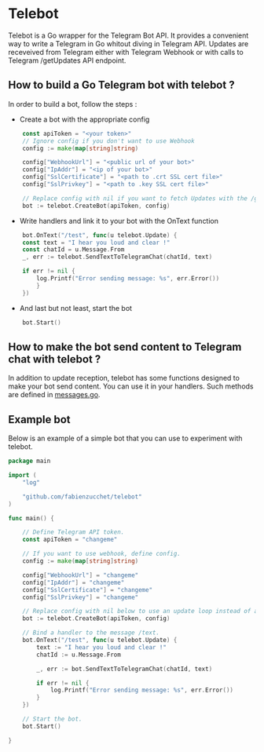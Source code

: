 # Telebot

Telebot is a Go wrapper for the Telegram Bot API. It provides a convenient way to write a Telegram in Go whitout diving in Telegram API.
Updates are receveived from Telegram either with Telegram Webhook or with calls to Telegram /getUpdates API endpoint.

## How to build a Go Telegram bot with telebot ?

In order to build a bot, follow the steps :

* Create a bot with the appropriate config

```Go
    const apiToken = "<your token>"
    // Ignore config if you don't want to use Webhook
    config := make(map[string]string)

    config["WebhookUrl"] = "<public url of your bot>"
    config["IpAddr"] = "<ip of your bot>"
    config["SslCertificate"] = "<path to .crt SSL cert file>"
    config["SslPrivkey"] = "<path to .key SSL cert file>"

    // Replace config with nil if you want to fetch Updates with the /getUpdates endpoint.
    bot := telebot.CreateBot(apiToken, config)
```

* Write handlers and link it to your bot with the OnText function

```Go
    bot.OnText("/test", func(u telebot.Update) {
    const text = "I hear you loud and clear !"
    const chatId = u.Message.From
    _, err := telebot.SendTextToTelegramChat(chatId, text)

    if err != nil {
        log.Printf("Error sending message: %s", err.Error())
        }
    })
```

* And last but not least, start the bot

```Go
    bot.Start()
```

## How to make the bot send content to Telegram chat with telebot ?

In addition to update reception, telebot has some functions designed to make your bot send content. You can use it in your handlers. Such methods are defined in [messages.go](messages.go).

## Example bot

Below is an example of a simple bot that you can use to experiment with telebot.

```Go
package main

import (
    "log"

    "github.com/fabienzucchet/telebot"
)

func main() {

    // Define Telegram API token.
    const apiToken = "changeme"

    // If you want to use webhook, define config.
    config := make(map[string]string)

    config["WebhookUrl"] = "changeme"
    config["IpAddr"] = "changeme"
    config["SslCertificate"] = "changeme"
    config["SslPrivkey"] = "changeme"

    // Replace config with nil below to use an update loop instead of a webhook.
    bot := telebot.CreateBot(apiToken, config)

    // Bind a handler to the message /text.
    bot.OnText("/test", func(u telebot.Update) {
        text := "I hear you loud and clear !"
        chatId := u.Message.From

        _, err := bot.SendTextToTelegramChat(chatId, text)

        if err != nil {
            log.Printf("Error sending message: %s", err.Error())
        }
    })

    // Start the bot.
    bot.Start()

}
```
